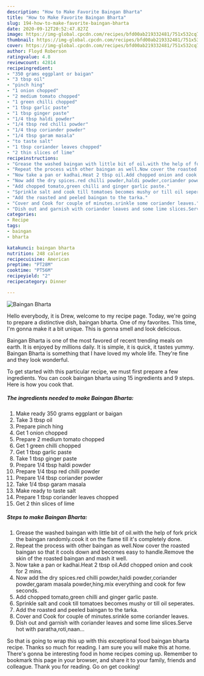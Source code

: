 ```yaml
---
description: "How to Make Favorite Baingan Bharta"
title: "How to Make Favorite Baingan Bharta"
slug: 194-how-to-make-favorite-baingan-bharta
date: 2020-09-12T20:52:47.827Z
image: https://img-global.cpcdn.com/recipes/bfd00ab219332481/751x532cq70/baingan-bharta-recipe-main-photo.jpg
thumbnail: https://img-global.cpcdn.com/recipes/bfd00ab219332481/751x532cq70/baingan-bharta-recipe-main-photo.jpg
cover: https://img-global.cpcdn.com/recipes/bfd00ab219332481/751x532cq70/baingan-bharta-recipe-main-photo.jpg
author: Floyd Roberson
ratingvalue: 4.8
reviewcount: 42814
recipeingredient:
- "350 grams eggplant or baigan"
- "3 tbsp oil"
- "pinch hing"
- "1 onion chopped"
- "2 medium tomato chopped"
- "1 green chilli chopped"
- "1 tbsp garlic paste"
- "1 tbsp ginger paste"
- "1/4 tbsp haldi powder"
- "1/4 tbsp red chilli powder"
- "1/4 tbsp coriander powder"
- "1/4 tbsp garam masala"
- "to taste salt"
- "1 tbsp coriander leaves chopped"
- "2 thin slices of lime"
recipeinstructions:
- "Grease the washed baingan with little bit of oil.with the help of fork prick the baingan randomly.cook it on the flame till it&#39;s completely done."
- "Repeat the process with other baingan as well.Now cover the roasted baingan so that it cools down and becomes easy to handle.Remove the skin of the roasted baingan and mash it well."
- "Now take a pan or kadhai.Heat 2 tbsp oil.Add chopped onion and cook for 2 mins."
- "Now add the dry spices.red chilli powder,haldi powder,coriander powder,garam masala powder,hing.mix everything and cook for few seconds."
- "Add chopped tomato,green chilli and ginger garlic paste."
- "Sprinkle salt and cook till tomatoes becomes mushy or till oil seperates."
- "Add the roasted and peeled baingan to the tarka."
- "Cover and Cook for couple of minutes.srinkle some coriander leaves."
- "Dish out and garnish with coriander leaves and some lime slices.Serve hot with paratha,roti,naan..."
categories:
- Recipe
tags:
- baingan
- bharta

katakunci: baingan bharta 
nutrition: 248 calories
recipecuisine: American
preptime: "PT28M"
cooktime: "PT56M"
recipeyield: "2"
recipecategory: Dinner

---
```



![Baingan Bharta](https://img-global.cpcdn.com/recipes/bfd00ab219332481/751x532cq70/baingan-bharta-recipe-main-photo.jpg)

Hello everybody, it is Drew, welcome to my recipe page. Today, we're going to prepare a distinctive dish, baingan bharta. One of my favorites. This time, I'm gonna make it a bit unique. This is gonna smell and look delicious.



Baingan Bharta is one of the most favored of recent trending meals on earth. It is enjoyed by millions daily. It is simple, it is quick, it tastes yummy. Baingan Bharta is something that I have loved my whole life. They're fine and they look wonderful.


To get started with this particular recipe, we must first prepare a few ingredients. You can cook baingan bharta using 15 ingredients and 9 steps. Here is how you cook that.

<!--inarticleads1-->

##### The ingredients needed to make Baingan Bharta:

1. Make ready 350 grams eggplant or baigan
1. Take 3 tbsp oil
1. Prepare pinch hing
1. Get 1 onion chopped
1. Prepare 2 medium tomato chopped
1. Get 1 green chilli chopped
1. Get 1 tbsp garlic paste
1. Take 1 tbsp ginger paste
1. Prepare 1/4 tbsp haldi powder
1. Prepare 1/4 tbsp red chilli powder
1. Prepare 1/4 tbsp coriander powder
1. Take 1/4 tbsp garam masala
1. Make ready to taste salt
1. Prepare 1 tbsp coriander leaves chopped
1. Get 2 thin slices of lime




<!--inarticleads2-->

##### Steps to make Baingan Bharta:

1. Grease the washed baingan with little bit of oil.with the help of fork prick the baingan randomly.cook it on the flame till it&#39;s completely done.
1. Repeat the process with other baingan as well.Now cover the roasted baingan so that it cools down and becomes easy to handle.Remove the skin of the roasted baingan and mash it well.
1. Now take a pan or kadhai.Heat 2 tbsp oil.Add chopped onion and cook for 2 mins.
1. Now add the dry spices.red chilli powder,haldi powder,coriander powder,garam masala powder,hing.mix everything and cook for few seconds.
1. Add chopped tomato,green chilli and ginger garlic paste.
1. Sprinkle salt and cook till tomatoes becomes mushy or till oil seperates.
1. Add the roasted and peeled baingan to the tarka.
1. Cover and Cook for couple of minutes.srinkle some coriander leaves.
1. Dish out and garnish with coriander leaves and some lime slices.Serve hot with paratha,roti,naan...




So that is going to wrap this up with this exceptional food baingan bharta recipe. Thanks so much for reading. I am sure you will make this at home. There's gonna be interesting food in home recipes coming up. Remember to bookmark this page in your browser, and share it to your family, friends and colleague. Thank you for reading. Go on get cooking!
